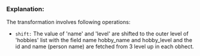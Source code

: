 ### Explanation: 

The transformation involves following operations:


* `shift:` The value of 'name' and 'level' are shifted to the outer level of 'hobbies' list with the field name hobby_name and hobby_level and the id and name (person name) are fetched from 3 level up in each obhect.


